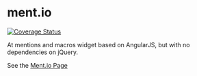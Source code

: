 ment.io
======

[![Coverage Status](https://img.shields.io/coveralls/jeff-collins/ment.io.svg)](https://coveralls.io/r/jeff-collins/ment.io)

At mentions and macros widget based on AngularJS, but with no dependencies on jQuery.  

See the <a href="http://jeff-collins.github.io/ment.io">Ment.io Page</a>

